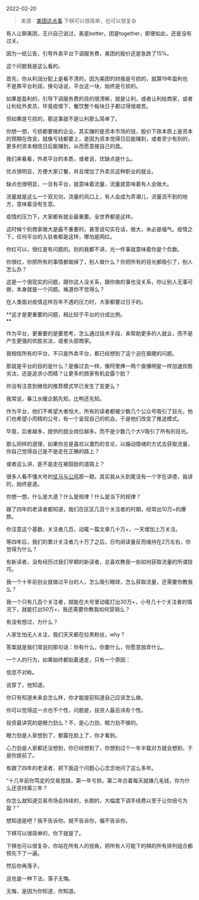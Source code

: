 2022-02-20

> 来源：[美团这点事](http://mp.weixin.qq.com/s?__biz=MzU3NDc5Nzc0NQ==&mid=2247513223&idx=1&sn=66a9802ac2f173c5278e9dc4e59f1808&chksm=fd2e1659ca599f4f4439ee66d2c2367ae90df041407a5f13a9234a704b5b7e96364e462a51d6&scene=27#wechat_redirect)
> 下棋可以很简单，也可以很复杂

有人让聊美团，王兴自己说过，美是better，团是together，即便如此，还是没有过关。

  

因为一纸公告，引导外卖平台下调服务费，美团的股价还是急跌了15%。  

  

这个问题我是这么看的。  

  

首先，你从利润分配上是看不清的，因为美团的财报是亏损的，就算19年盈利也不是靠平台利润，换句话说，平台这一块，始终是亏损的。  

  

如果是盈利的，引导下调服务费的目的很清晰，就是让利，或者让利给商家，或者让利给外卖员，毕竟疫情下，餐饮整个板块日子都过得很艰苦。

  

但如果是亏损的，那这事就不是让利那么简单了。  

  

你想一想，亏损都要做的企业，其实赚的是资本市场的钱，股价下跌本质上是资本的预期在改变，就像亏钱都要上，是因为资本觉得日后能赚到，或者至少有别的，更多的资本相信日后能赚到，从而愿意接自己的盘。  

  

我们来看看，外卖平台的本质，或者说，优缺点是什么。

  

优点很明显，方便大家订餐，并且增加了外卖员这种职业的就业。

缺点也很明显，一旦有平台，就意味着流量，流量就意味着有人会做大。

  

流量就是这么一个双刃剑，流量的风口上，有人会成为弄潮儿，流量流不到的地方，意味着没有生意。  

  

疫情的压力下，大家都有就业最重要。全世界都是这样。

  

这时候个别商家做大是最不重要的，甚至说句实在话，做大，未必是福气。疫情之下，任何平台的入驻者都是这样，哪怕是网红。  

  

你红可以，很红是有问题的。别的我都不讲，光一件事就意味着你是个负数。  

  

你很红，你把所有的事情都做掉了，别人做什么？你把所有的目光都吸引了，别人怎么办？

  

这是一个很现实的问题，跟你这人没关系，跟你做的事也没关系，你让别人无事可做，本身就是一个问题。难道你不觉得么？

  

在人类面对疫情这样百年不遇的压力时，大家都要过日子的。  

  

 **这才是更重要的问题，相比较于平台的分成比例。  
**

  

作为平台，更重要的是要思考，怎么通过技术手段，来帮助更多的人就业，而不是产生更强的优胜劣汰，或者头部商家。  

  

我相信所有的平台，不只是外卖平台，都已经想到了这个迫在眉睫的问题。  

  

那就是平台的目的是什么？是像过去一样，像阿里捧一两个直播明星一样加速优胜劣汰，还是追求小而精？让更多的商家有机会露个脸？

  

你没有注意到微信的推荐模式早已发生了变更么？  

  

我常说，春江水暖企鹅先知，比鸭还先知。

  

作为平台，他们不希望大者恒大，所有的读者都被少数几个公众号吸引了目光，他们也希望小而精的公号，有一个呈现自己的机会。于是他们改变了推送模式。

  

毕竟，后者越多，提供的就业岗位越多。而不是少数几个大V吸引了所有的目光。  

  

那么同样的道理，如果你总是喜欢以激烈的言论，以煽动情绪的方式去获取流量，你自己觉得自己是不是走在正确的路上？  

  

或者这么讲，是不是走在被鼓励的道路上？

  

很多人看不懂大号的[仗马与公鸡](http://mp.weixin.qq.com/s?__biz=MzU0MjYwNDU2Mw==&mid=2247504018&idx=2&sn=37478c1630a084839d1d356a283ef462&chksm=fb1abceecc6d35f8363e7b36645b592a3a29d5ffe234abcc583d0a45d9b4cf00af13f2da77db&scene=21#wechat_redirect)那一期，其实我从头到尾没有一个字在讲德，我讲的，始终是道。  

  

你想一想，什么是大道？什么是规律？什么是当下的规律？  

  

跟了四年的老读者都知道，我们在区区几百个关注者的时期，经常出10万+的爆款。  

  

你注意这个基数，关注者几百，动辄一篇文章几十万+，一天增加上万关注。

  

等四年后，我们的累计关注者几十万了之后，日均阅读量反而维持在2万左右，你觉得为什么？  

  

有新读者，没有经历过我们早期的新读者，总喜欢教我一些如何获取流量的所谓技巧。

  

我一个十年前创业就做过平台的人，怎么吸引眼球，怎么获取流量，还需要你教我么？  

  

我一个只有几百个关注者，就能在大号里动辄打出30万+，小号几十个关注者的情况下，就能打出50万+，我还需要你教我如何营销么？  

  

有没有想过，为什么？

  

人家生怕无人关注，我们天天都在拉黑粉丝，why？

  

答案就是我们常说的那句话：你有什么，你要什么，你愿意放弃什么。

  

一个人的行为，如果始终都贴着道走，只有一个原因：  

  

信息不对称。

  

说穿了，他知道。  

  

你只有知道未来会怎么样，你才能提前知道自己应该怎么做。  

  

你可以觉得这一点也不个性，问题是，投资人最忌讳有个性。

  

投资最讲究的是眼力劲么？不，是心力劲，眼力劲不够的。  

  

眼力劲是人家想到了，都露在脸上了，你才看到。

  

心力劲是人家都还没想到，你已经想到了，你想到过个一年半载对方就会想到，于是你提前了。

  

有跟了四年的老读者，把下面这个问题心心念念地问了这么多年。  

  

“十几年前你笃定的交易思路，第一年亏损，第二年合着每天就赚几毛钱，你为什么还坚持第三年？

  

你怎么就知道交易市场会持续的，长期的，大幅度下调手续费以至于让你扭亏为盈？”

  

想知道是吧？我不告诉你。就不告诉你，偏不告诉你。

  

下棋可以很简单的，你下就是了。

  

下棋也可以很复杂，你站在所有人的视角，把所有人可能下的棋的所有排列组合都预先下了一遍。

  

然后你再落子。

  

这也是一种下法，落子无悔。

  

无悔，是因为你知道，你知道。

